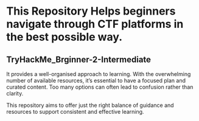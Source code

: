 # This Repository Helps beginners navigate through CTF platforms in the best possible way.


## TryHackMe_Brginner-2-Intermediate
It provides a well-organised approach to learning. With the overwhelming number of available resources, it’s essential to have a focused plan and curated content. Too many options can often lead to confusion rather than clarity.

This repository aims to offer just the right balance of guidance and resources to support consistent and effective learning.

